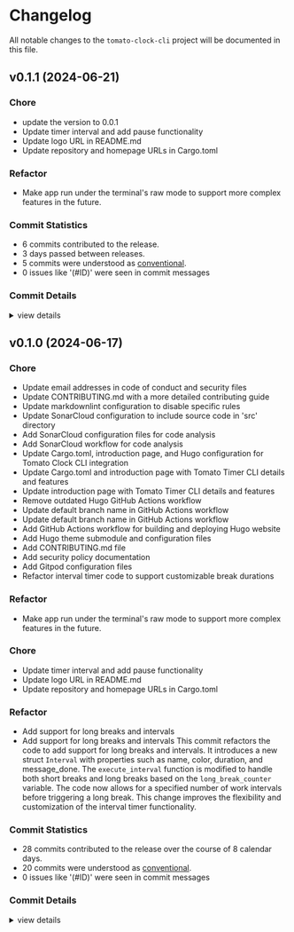 # Changelog

All notable changes to the `tomato-clock-cli` project will be documented in this file.

## v0.1.1 (2024-06-21)

### Chore

- <csr-id-72a498a3a81897191df5bcbf78045a3514958818/> update the version to 0.0.1
- <csr-id-9c2edc6e6c1900b335fecd74d56419fe082ffe11/> Update timer interval and add pause functionality
- <csr-id-a2c40622325920999808fbbda4dfbd86c6586522/> Update logo URL in README.md
- <csr-id-da3c34eace37aa89e650d28bad56613d4037fb23/> Update repository and homepage URLs in Cargo.toml

### Refactor

- <csr-id-b8b542c2bb82b42626031e486d005d5a7bc40694/> Make app run under the terminal's raw mode to support more complex features in the future.

### Commit Statistics

<csr-read-only-do-not-edit/>

- 6 commits contributed to the release.
- 3 days passed between releases.
- 5 commits were understood as [conventional](https://www.conventionalcommits.org).
- 0 issues like '(#ID)' were seen in commit messages

### Commit Details

<csr-read-only-do-not-edit/>

<details><summary>view details</summary>

- **Uncategorized**
  - Update the version to 0.0.1 ([`72a498a`](https://github.com/miguoliang/tomato-timer-cli/commit/72a498a3a81897191df5bcbf78045a3514958818))
  - Release tomato-timer-cli v0.1.0 ([`eb6c91f`](https://github.com/miguoliang/tomato-timer-cli/commit/eb6c91fccd6524c8201fc602f7bcf7be750f19a0))
  - Update timer interval and add pause functionality ([`9c2edc6`](https://github.com/miguoliang/tomato-timer-cli/commit/9c2edc6e6c1900b335fecd74d56419fe082ffe11))
  - Update logo URL in README.md ([`a2c4062`](https://github.com/miguoliang/tomato-timer-cli/commit/a2c40622325920999808fbbda4dfbd86c6586522))
  - Update repository and homepage URLs in Cargo.toml ([`da3c34e`](https://github.com/miguoliang/tomato-timer-cli/commit/da3c34eace37aa89e650d28bad56613d4037fb23))
  - Make app run under the terminal's raw mode to support more complex features in the future. ([`b8b542c`](https://github.com/miguoliang/tomato-timer-cli/commit/b8b542c2bb82b42626031e486d005d5a7bc40694))

</details>

## v0.1.0 (2024-06-17)

<csr-id-12790a00cb1dc328837701f1e8ace4143a96273b/>
<csr-id-d302a0c372677d834b5f3398aa14311f78e4518e/>
<csr-id-64402904c24b7d401c19722075f8d33aa38fef46/>
<csr-id-88487a27a237562a97fd25eecbcc7b017bf7c976/>
<csr-id-14d9d8d987908dd637b9ebf54501e8ad60a80e6b/>
<csr-id-795cd5090cb513e7528178141ae6d99515ee2914/>
<csr-id-20f9cb6a4b3f72ebfb74d8aa4baad6723a8a3d01/>
<csr-id-c1da29015d671b7af3e35db17fb6eef7db2899e4/>
<csr-id-7bebfe8b62e789afe0a1bfec5d5cf0f0515db88e/>
<csr-id-444e7e0badf8a285c843c092e72bc85796ee5de9/>
<csr-id-490566706326c8b44d291b0191f9cc27ab660ef5/>
<csr-id-f1b9f8769b96b8929144babe1c6f6281aafe537f/>
<csr-id-bb7c19417d3df0f79b02f541e5afdaa6d89e8b79/>
<csr-id-b4a2d35169c19671ee0cc166a1579e47a87ed2e7/>
<csr-id-70175ebb16b2c4946c57ebf7d45c5b31055c8729/>
<csr-id-794b24974cb867b2d9dfbea22060be846f832bde/>
<csr-id-46744bac17a607fdb74030a4795c76649ed5f404/>
<csr-id-3c9b9d33a912916c0cc8e35b7744358b29168569/>
<csr-id-e282ddfdd139d2fe19510fae41562bb3df6a7b53/>
<csr-id-1844ee8396ac65fe6de58ecfe924219182dddc47/>
<csr-id-b8b542c2bb82b42626031e486d005d5a7bc40694/>
<csr-id-9c2edc6e6c1900b335fecd74d56419fe082ffe11/>
<csr-id-a2c40622325920999808fbbda4dfbd86c6586522/>
<csr-id-da3c34eace37aa89e650d28bad56613d4037fb23/>

### Chore

- <csr-id-12790a00cb1dc328837701f1e8ace4143a96273b/> Update email addresses in code of conduct and security files
- <csr-id-d302a0c372677d834b5f3398aa14311f78e4518e/> Update CONTRIBUTING.md with a more detailed contributing guide
- <csr-id-64402904c24b7d401c19722075f8d33aa38fef46/> Update markdownlint configuration to disable specific rules
- <csr-id-88487a27a237562a97fd25eecbcc7b017bf7c976/> Update SonarCloud configuration to include source code in 'src' directory
- <csr-id-14d9d8d987908dd637b9ebf54501e8ad60a80e6b/> Add SonarCloud configuration files for code analysis
- <csr-id-795cd5090cb513e7528178141ae6d99515ee2914/> Add SonarCloud workflow for code analysis
- <csr-id-20f9cb6a4b3f72ebfb74d8aa4baad6723a8a3d01/> Update Cargo.toml, introduction page, and Hugo configuration for Tomato Clock CLI integration
- <csr-id-c1da29015d671b7af3e35db17fb6eef7db2899e4/> Update Cargo.toml and introduction page with Tomato Timer CLI details and features
- <csr-id-7bebfe8b62e789afe0a1bfec5d5cf0f0515db88e/> Update introduction page with Tomato Timer CLI details and features
- <csr-id-444e7e0badf8a285c843c092e72bc85796ee5de9/> Remove outdated Hugo GitHub Actions workflow
- <csr-id-490566706326c8b44d291b0191f9cc27ab660ef5/> Update default branch name in GitHub Actions workflow
- <csr-id-f1b9f8769b96b8929144babe1c6f6281aafe537f/> Update default branch name in GitHub Actions workflow
- <csr-id-bb7c19417d3df0f79b02f541e5afdaa6d89e8b79/> Add GitHub Actions workflow for building and deploying Hugo website
- <csr-id-b4a2d35169c19671ee0cc166a1579e47a87ed2e7/> Add Hugo theme submodule and configuration files
- <csr-id-70175ebb16b2c4946c57ebf7d45c5b31055c8729/> Add CONTRIBUTING.md file
- <csr-id-794b24974cb867b2d9dfbea22060be846f832bde/> Add security policy documentation
- <csr-id-46744bac17a607fdb74030a4795c76649ed5f404/> Add Gitpod configuration files
- <csr-id-3c9b9d33a912916c0cc8e35b7744358b29168569/> Refactor interval timer code to support customizable break durations

### Refactor

- <csr-id-b8b542c2bb82b42626031e486d005d5a7bc40694/> Make app run under the terminal's raw mode to support more complex features in the future.

### Chore

- <csr-id-9c2edc6e6c1900b335fecd74d56419fe082ffe11/> Update timer interval and add pause functionality
- <csr-id-a2c40622325920999808fbbda4dfbd86c6586522/> Update logo URL in README.md
- <csr-id-da3c34eace37aa89e650d28bad56613d4037fb23/> Update repository and homepage URLs in Cargo.toml

### Refactor

- <csr-id-e282ddfdd139d2fe19510fae41562bb3df6a7b53/> Add support for long breaks and intervals
- <csr-id-1844ee8396ac65fe6de58ecfe924219182dddc47/> Add support for long breaks and intervals
   This commit refactors the code to add support for long breaks and intervals. It introduces a new struct `Interval` with properties such as name, color, duration, and message_done. The `execute_interval` function is modified to handle both short breaks and long breaks based on the `long_break_counter` variable. The code now allows for a specified number of work intervals before triggering a long break. This change improves the flexibility and customization of the interval timer functionality.

### Commit Statistics

<csr-read-only-do-not-edit/>

- 28 commits contributed to the release over the course of 8 calendar days.
- 20 commits were understood as [conventional](https://www.conventionalcommits.org).
- 0 issues like '(#ID)' were seen in commit messages

### Commit Details

<csr-read-only-do-not-edit/>

<details><summary>view details</summary>

- **Uncategorized**
  - Release tomato-timer-cli v0.1.0 ([`b58d278`](https://github.com/miguoliang/tomato-timer-cli/commit/b58d2781a80b4c95ca19efb9918bf22bc1b246cd))
  - Release tomato-timer-cli v0.1.0 ([`39bd16b`](https://github.com/miguoliang/tomato-timer-cli/commit/39bd16b3a21974793d6133cc2f8bfde42dbcd518))
  - Release tomato-timer-cli v0.1.0 ([`c5355bc`](https://github.com/miguoliang/tomato-timer-cli/commit/c5355bc6ab2efe67c4f93e4249559f115a7fe8af))
  - Release tomato-timer-cli v0.1.0 ([`cb597e5`](https://github.com/miguoliang/tomato-timer-cli/commit/cb597e52fdd4538db94630ee2826b07ed07a8f6a))
  - Update email addresses in code of conduct and security files ([`12790a0`](https://github.com/miguoliang/tomato-timer-cli/commit/12790a00cb1dc328837701f1e8ace4143a96273b))
  - Update CONTRIBUTING.md with a more detailed contributing guide ([`d302a0c`](https://github.com/miguoliang/tomato-timer-cli/commit/d302a0c372677d834b5f3398aa14311f78e4518e))
  - Update markdownlint configuration to disable specific rules ([`6440290`](https://github.com/miguoliang/tomato-timer-cli/commit/64402904c24b7d401c19722075f8d33aa38fef46))
  - Update SonarCloud configuration to include source code in 'src' directory ([`88487a2`](https://github.com/miguoliang/tomato-timer-cli/commit/88487a27a237562a97fd25eecbcc7b017bf7c976))
  - Add SonarCloud configuration files for code analysis ([`14d9d8d`](https://github.com/miguoliang/tomato-timer-cli/commit/14d9d8d987908dd637b9ebf54501e8ad60a80e6b))
  - Add SonarCloud workflow for code analysis ([`795cd50`](https://github.com/miguoliang/tomato-timer-cli/commit/795cd5090cb513e7528178141ae6d99515ee2914))
  - Update Cargo.toml, introduction page, and Hugo configuration for Tomato Clock CLI integration ([`20f9cb6`](https://github.com/miguoliang/tomato-timer-cli/commit/20f9cb6a4b3f72ebfb74d8aa4baad6723a8a3d01))
  - Update Cargo.toml and introduction page with Tomato Timer CLI details and features ([`c1da290`](https://github.com/miguoliang/tomato-timer-cli/commit/c1da29015d671b7af3e35db17fb6eef7db2899e4))
  - Update introduction page with Tomato Timer CLI details and features ([`7bebfe8`](https://github.com/miguoliang/tomato-timer-cli/commit/7bebfe8b62e789afe0a1bfec5d5cf0f0515db88e))
  - Remove outdated Hugo GitHub Actions workflow ([`444e7e0`](https://github.com/miguoliang/tomato-timer-cli/commit/444e7e0badf8a285c843c092e72bc85796ee5de9))
  - Create hugo.yml ([`ae26652`](https://github.com/miguoliang/tomato-timer-cli/commit/ae26652956c285802d4fed5f39a333a982512c83))
  - Update default branch name in GitHub Actions workflow ([`4905667`](https://github.com/miguoliang/tomato-timer-cli/commit/490566706326c8b44d291b0191f9cc27ab660ef5))
  - Update default branch name in GitHub Actions workflow ([`f1b9f87`](https://github.com/miguoliang/tomato-timer-cli/commit/f1b9f8769b96b8929144babe1c6f6281aafe537f))
  - Add GitHub Actions workflow for building and deploying Hugo website ([`bb7c194`](https://github.com/miguoliang/tomato-timer-cli/commit/bb7c19417d3df0f79b02f541e5afdaa6d89e8b79))
  - Add Hugo theme submodule and configuration files ([`b4a2d35`](https://github.com/miguoliang/tomato-timer-cli/commit/b4a2d35169c19671ee0cc166a1579e47a87ed2e7))
  - Add CONTRIBUTING.md file ([`70175eb`](https://github.com/miguoliang/tomato-timer-cli/commit/70175ebb16b2c4946c57ebf7d45c5b31055c8729))
  - Add security policy documentation ([`794b249`](https://github.com/miguoliang/tomato-timer-cli/commit/794b24974cb867b2d9dfbea22060be846f832bde))
  - Create CODE_OF_CONDUCT.md ([`dc503ff`](https://github.com/miguoliang/tomato-timer-cli/commit/dc503ff3153f753898e7d1b972ffc352826f5d8c))
  - Create LICENSE ([`a118209`](https://github.com/miguoliang/tomato-timer-cli/commit/a118209519fbb3c764b4c7c19e60e3e8b0a0c8c6))
  - Add Gitpod configuration files ([`46744ba`](https://github.com/miguoliang/tomato-timer-cli/commit/46744bac17a607fdb74030a4795c76649ed5f404))
  - Refactor interval timer code to support customizable break durations ([`3c9b9d3`](https://github.com/miguoliang/tomato-timer-cli/commit/3c9b9d33a912916c0cc8e35b7744358b29168569))
  - Add support for long breaks and intervals ([`e282ddf`](https://github.com/miguoliang/tomato-timer-cli/commit/e282ddfdd139d2fe19510fae41562bb3df6a7b53))
  - Add support for long breaks and intervals ([`1844ee8`](https://github.com/miguoliang/tomato-timer-cli/commit/1844ee8396ac65fe6de58ecfe924219182dddc47))
  - Init commit ([`48d801d`](https://github.com/miguoliang/tomato-timer-cli/commit/48d801dc256a029fc193f19684b59561ba5c5982))

</details>
